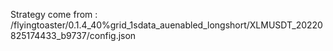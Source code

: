 Strategy come from : /flyingtoaster/0.1.4_40%grid_1sdata_auenabled_longshort/XLMUSDT_20220825174433_b9737/config.json